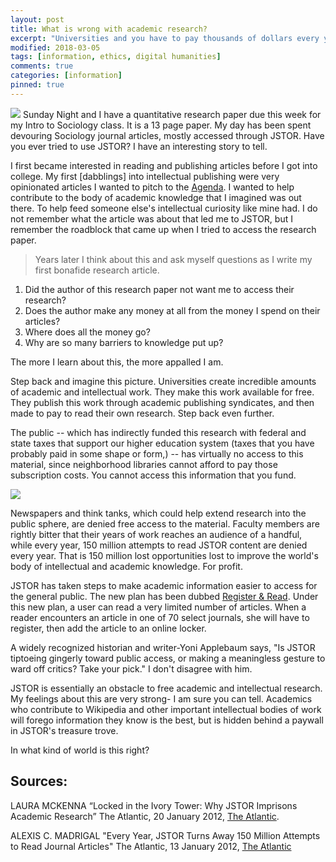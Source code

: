 ```yaml
---
layout: post
title: What is wrong with academic research?
excerpt: "Universities and you have to pay thousands of dollars every year to read research they create and you fund. The public can't access the research it funds. In what kind of world is this right?"
modified: 2018-03-05
tags: [information, ethics, digital humanities]
comments: true
categories: [information]
pinned: true
---
```

![](https://cdn.dribbble.com/users/97602/screenshots/2466962/film01.gif)
Sunday Night and I have a quantitative research paper due this week for my Intro to Sociology class. It is a 13 page paper. My day has been spent devouring Sociology journal articles, mostly accessed through JSTOR. Have you ever tried to use JSTOR? I have an interesting story to tell.

I first became interested in reading and publishing articles before I got into college. My first [dabblings] into intellectual publishing were very opinionated articles I wanted to pitch to the [Agenda](https://www.weforum.org/agenda/). I wanted to help contribute to the body of academic knowledge that I imagined was out there. To help feed someone else's intellectual curiosity like mine had. I do not remember what the article was about that led me to JSTOR, but I remember the roadblock that came up when I tried to access the research paper.

>Years later I think about this and ask myself questions as I write my first bonafide research article.

1. Did the author of this research paper not want me to access their research?
2. Does the author make any money at all from the money I spend on their articles?
3. Where does all the money go?
4. Why are so many barriers to knowledge put up?

The more I learn about this, the more appalled I am.

Step back and imagine this picture. Universities create incredible amounts of academic and intellectual work. They make this work available for free. They publish this work through academic publishing syndicates, and then made to pay to read their own research. Step back even further.

The public -- which has indirectly funded this research with federal and state taxes that support our higher education system (taxes that you have probably paid in some shape or form,) -- has virtually no access to this material, since neighborhood libraries cannot afford to pay those subscription costs. You cannot access this information that you fund.

![](https://cdn.dribbble.com/users/375099/screenshots/2829992/icon_pay.png)

 Newspapers and think tanks, which could help extend research into the public sphere, are denied free access to the material. Faculty members are rightly bitter that their years of work reaches an audience of a handful, while every year, 150 million attempts to read JSTOR content are denied every year. That is 150 million lost opportunities lost to improve the world's body of intellectual and academic knowledge. For profit.

 JSTOR has taken steps to make academic information easier to access for the general public. The new plan has been dubbed [Register & Read](http://about.jstor.org/rr). Under this new plan, a user can read a very limited number of articles. When a reader encounters an article in one of 70 select journals, she will have to register, then add the article to an online locker.

 A widely recognized historian and writer-Yoni Applebaum says, "Is JSTOR tiptoeing gingerly toward public access, or making a meaningless gesture to ward off critics? Take your pick." I don't disagree with him.

 JSTOR is essentially an obstacle to free academic and intellectual research. My feelings about this are very strong- I am sure you can tell. Academics who contribute to Wikipedia and other important intellectual bodies of work will forego information they know is the best, but is hidden behind a paywall in JSTOR's treasure trove.

 In what kind of world is this right?

## Sources:
LAURA MCKENNA “Locked in the Ivory Tower: Why JSTOR Imprisons Academic Research” The Atlantic, 20 January 2012,
[The Atlantic](https://www.theatlantic.com/business/archive/2012/01/locked-in-the-ivory-tower-why-jstor-imprisons-academic-research/251649/).

ALEXIS C. MADRIGAL "Every Year, JSTOR Turns Away 150 Million Attempts to Read Journal Articles" The Atlantic, 13 January 2012, [The Atlantic](https://www.theatlantic.com/technology/archive/2012/01/every-year-jstor-turns-away-150-million-attempts-to-read-journal-articles/251382/)
